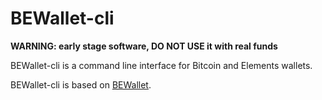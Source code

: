 # BEWallet-cli

**WARNING: early stage software, DO NOT USE it with real funds**

BEWallet-cli is a command line interface for Bitcoin and Elements wallets.

BEWallet-cli is based on [BEWallet](https://github.com/LeoComandini/BEWallet).
